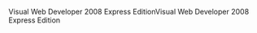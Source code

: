 <span data-ttu-id="04f74-101">Visual Web Developer 2008 Express Edition</span><span class="sxs-lookup"><span data-stu-id="04f74-101">Visual Web Developer 2008 Express Edition</span></span>